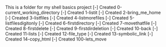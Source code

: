 This is a folder for my shell basics project
[-] Created 0-current_working_directory
[-] Created 1-listit
[-] Created 2-bring_me_home
[-] Created 3-listfiles
[-] Created 4-listmorefiles
[-] Created 5-listfilesdigitonly
[-] Created 6-firstdirectory
[-] Created 7-movethatfile
[-] Created 8-firstdelete
[-] Created 9-firstdirdeletion
[-] Created 10-back
[-] Created 11-lists
[-] Created 12-file_type
[-] Created 13-symbolic_link
[-] Created 14-copy_html
[-] Created 100-lets_move
